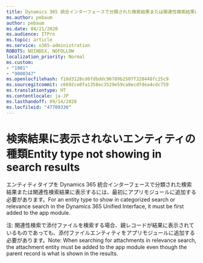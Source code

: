 ```yaml
---
title: Dynamics 365 統合インターフェースで分類された検索結果または関連性検索結果に表示されないエンティティの種類
ms.author: pebaum
author: pebaum
ms.date: 04/21/2020
ms.audience: ITPro
ms.topic: article
ms.service: o365-administration
ROBOTS: NOINDEX, NOFOLLOW
localization_priority: Normal
ms.custom:
- "1981"
- "9000347"
ms.openlocfilehash: f18d3128cd6fdbddc96789b2507f328448fc25c9
ms.sourcegitcommit: c6692ce0fa1358ec3529e59ca0ecdfdea4cdc759
ms.translationtype: HT
ms.contentlocale: ja-JP
ms.lasthandoff: 09/14/2020
ms.locfileid: "47709336"
---
```

# <a name="entity-type-not-showing-in-search-results"></a><span data-ttu-id="916ab-102">検索結果に表示されないエンティティの種類</span><span class="sxs-lookup"><span data-stu-id="916ab-102">Entity type not showing in search results</span></span>

<span data-ttu-id="916ab-103">エンティティタイプを Dynamics 365 統合インターフェースで分類された検索結果または関連性検索結果に表示するには、最初にアプリモジュールに追加する必要があります。</span><span class="sxs-lookup"><span data-stu-id="916ab-103">For an entity type to show in categorized search or relevance search in the Dynamics 365 Unified Interface, it must be first added to the app module.</span></span>

<span data-ttu-id="916ab-104">注: 関連性検索で添付ファイルを検索する場合、親レコードが結果に表示されているものであっても、添付ファイルエンティティをアプリモジュールに追加する必要があります。</span><span class="sxs-lookup"><span data-stu-id="916ab-104">Note: When searching for attachments in relevance search, the attachment entity must be added to the app module even though the parent record is what is shown in the results.</span></span>
